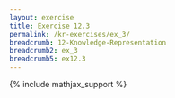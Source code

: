 ```yaml
---
layout: exercise
title: Exercise 12.3
permalink: /kr-exercises/ex_3/
breadcrumb: 12-Knowledge-Representation
breadcrumb2: ex_3
breadcrumb5: ex12.3
---
```


{% include mathjax_support %}

